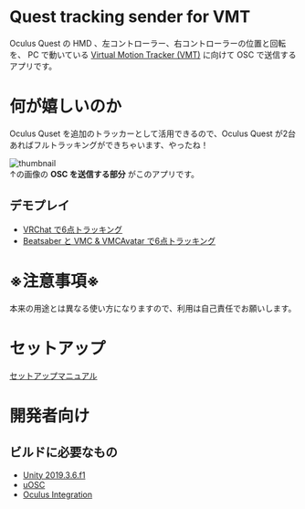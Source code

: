 # Quest tracking sender for VMT
Oculus Quest の HMD 、左コントローラー、右コントローラーの位置と回転を、 PC で動いている [Virtual Motion Tracker (VMT)](https://github.com/gpsnmeajp/VirtualMotionTracker) に向けて OSC で送信するアプリです。

# 何が嬉しいのか
Oculus Quset を追加のトラッカーとして活用できるので、Oculus Quest が2台あればフルトラッキングができちゃいます、やったね！

![thumbnail](https://pbs.twimg.com/media/Eri1LzsVEAEqZAY?format=jpg&name=small)<br>
↑の画像の **OSC を送信する部分** がこのアプリです。

## デモプレイ
* [VRChat で6点トラッキング](https://twitter.com/e_unimakura/status/1349026414868119552)
* [Beatsaber と VMC & VMCAvatar で6点トラッキング](https://twitter.com/e_unimakura/status/1348546213788860416)

# ※注意事項※
本来の用途とは異なる使い方になりますので、利用は自己責任でお願いします。

# セットアップ
[セットアップマニュアル](https://github.com/Unimakura/QuestTrackingSenderForVMT/wiki)


# 開発者向け
## ビルドに必要なもの
* [Unity 2019.3.6.f1](https://unity3d.com/jp/get-unity/download/archive)
* [uOSC](https://github.com/hecomi/uOSC/releases/tag/v0.0.2)
* [Oculus Integration](https://assetstore.unity.com/packages/tools/integration/oculus-integration-82022)